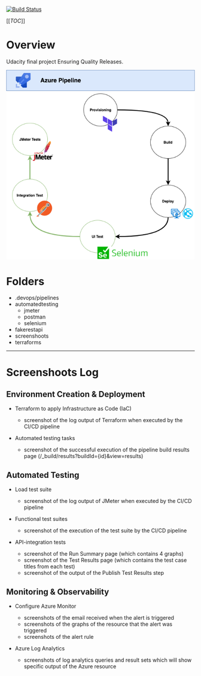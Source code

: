 [![Build Status](https://dev.azure.com/alemag1986/ensuring-quality-releases/_apis/build/status/ensuring-quality-releases?branchName=master)](https://dev.azure.com/alemag1986/ensuring-quality-releases/_build/latest?definitionId=5&branchName=master)

[[_TOC_]]

# Overview

Udacity final project Ensuring Quality Releases.

![pipeline](pipeline-diagram.png)

# Folders 

- .devops/pipelines
- automatedtesting
  - jmeter
  - postman
  - selenium
- fakerestapi
- screenshoots
- terraforms

---

# Screenshoots Log

## Environment Creation & Deployment

- Terraform to apply Infrastructure as Code (IaC)
  - screenshot of the log output of Terraform when executed by the CI/CD pipeline

- Automated testing tasks
  - screenshot of the successful execution of the pipeline build results page (/_build/results?buildId={id}&view=results)

## Automated Testing

- Load test suite 
  - screenshot of the log output of JMeter when executed by the CI/CD pipeline

- Functional test suites 
  - screenshot of the execution of the test suite by the CI/CD pipeline

- API-integration tests
  - screenshot of the Run Summary page (which contains 4 graphs)
  - screenshot of the Test Results page (which contains the test case titles from each test) 
  - screenshot of the output of the Publish Test Results step

## Monitoring & Observability

- Configure Azure Monitor
  - screenshots of the email received when the alert is triggered
  - screenshots of the graphs of the resource that the alert was triggered
  - screenshots of the alert rule

- Azure Log Analytics
  - screenshots of log analytics queries and result sets which will show specific output of the Azure resource